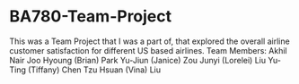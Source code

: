 # BA780-Team-Project
This was a Team Project that I was a part of, that explored the overall airline customer satisfaction for different US based airlines.
Team Members:
Akhil Nair
Joo Hyoung (Brian) Park
Yu-Jiun (Janice) Zou
Junyi (Lorelei) Liu
Yu-Ting (Tiffany) Chen
Tzu Hsuan (Vina) Liu
